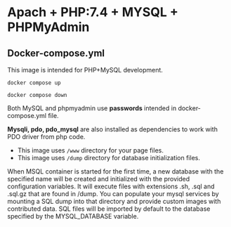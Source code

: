 
# Apach + PHP:7.4 + MYSQL + PHPMyAdmin 

## Docker-compose.yml

This image is intended for PHP+MySQL development.  

``` docker compose up ``` 

``` docker compose down ```

Both MySQL and phpmyadmin use **passwords** intended in docker-compose.yml file.

**Mysqli, pdo, pdo_mysql** are also installed as dependencies to work with PDO driver from php code.

- This image uses ``/www`` directory for your page files.
- This image uses ``/dump`` directory for database initialization files.

When MSQL container is started for the first time, a new database with the specified name will be created and initialized with the provided configuration variables. It will execute files with extensions .sh, .sql and .sql.gz that are found in /dump. 
 You can populate your mysql services by mounting a SQL dump into that directory and provide custom images with contributed data. SQL files will be imported by default to the database specified by the MYSQL_DATABASE variable.